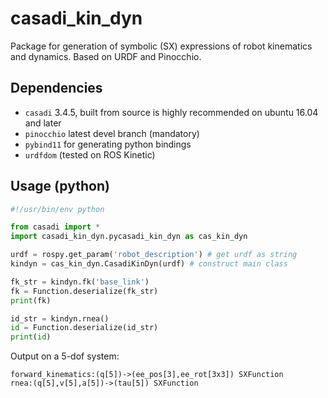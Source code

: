 # casadi_kin_dyn
Package for generation of symbolic (SX) expressions of robot kinematics and dynamics. Based on URDF and Pinocchio.

## Dependencies
- `casadi` 3.4.5, built from source is highly recommended on ubuntu 16.04 and later
- `pinocchio` latest devel branch (mandatory)
- `pybind11` for generating python bindings
- `urdfdom` (tested on ROS Kinetic)

## Usage (python)
``` python
#!/usr/bin/env python

from casadi import *
import casadi_kin_dyn.pycasadi_kin_dyn as cas_kin_dyn

urdf = rospy.get_param('robot_description') # get urdf as string
kindyn = cas_kin_dyn.CasadiKinDyn(urdf) # construct main class

fk_str = kindyn.fk('base_link')
fk = Function.deserialize(fk_str)
print(fk)

id_str = kindyn.rnea()
id = Function.deserialize(id_str)
print(id)
```

Output on a 5-dof system:

```
forward_kinematics:(q[5])->(ee_pos[3],ee_rot[3x3]) SXFunction
rnea:(q[5],v[5],a[5])->(tau[5]) SXFunction
```
